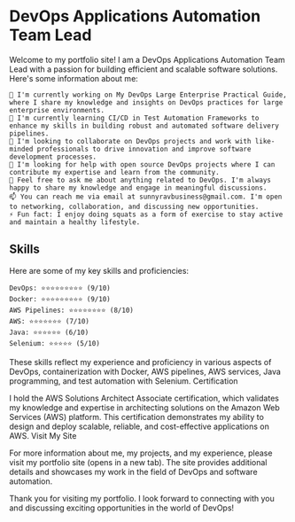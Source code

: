 # DevOps Applications Automation Team Lead

Welcome to my portfolio site! I am a DevOps Applications Automation Team Lead with a passion for building efficient and scalable software solutions. Here's some information about me:

    🔭 I'm currently working on My DevOps Large Enterprise Practical Guide, where I share my knowledge and insights on DevOps practices for large enterprise environments.
    🌱 I'm currently learning CI/CD in Test Automation Frameworks to enhance my skills in building robust and automated software delivery pipelines.
    👯 I'm looking to collaborate on DevOps projects and work with like-minded professionals to drive innovation and improve software development processes.
    🤔 I'm looking for help with open source DevOps projects where I can contribute my expertise and learn from the community.
    💬 Feel free to ask me about anything related to DevOps. I'm always happy to share my knowledge and engage in meaningful discussions.
    📫 You can reach me via email at sunnyravbusiness@gmail.com. I'm open to networking, collaboration, and discussing new opportunities.
    ⚡ Fun fact: I enjoy doing squats as a form of exercise to stay active and maintain a healthy lifestyle.

## Skills

Here are some of my key skills and proficiencies:

    DevOps: ⭐⭐⭐⭐⭐⭐⭐⭐⭐ (9/10)
    Docker: ⭐⭐⭐⭐⭐⭐⭐⭐⭐ (9/10)
    AWS Pipelines: ⭐⭐⭐⭐⭐⭐⭐⭐ (8/10)
    AWS: ⭐⭐⭐⭐⭐⭐⭐ (7/10)
    Java: ⭐⭐⭐⭐⭐⭐ (6/10)
    Selenium: ⭐⭐⭐⭐⭐ (5/10)

These skills reflect my experience and proficiency in various aspects of DevOps, containerization with Docker, AWS pipelines, AWS services, Java programming, and test automation with Selenium.
Certification

I hold the AWS Solutions Architect Associate certification, which validates my knowledge and expertise in architecting solutions on the Amazon Web Services (AWS) platform. This certification demonstrates my ability to design and deploy scalable, reliable, and cost-effective applications on AWS.
Visit My Site

For more information about me, my projects, and my experience, please visit my portfolio site (opens in a new tab). The site provides additional details and showcases my work in the field of DevOps and software automation.

Thank you for visiting my portfolio. I look forward to connecting with you and discussing exciting opportunities in the world of DevOps!
